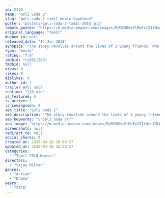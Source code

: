 ```yaml
---
id: 2410
name: "Goli Soda 2"
slug: "goli-soda-2-tamil-movie-download"
poster: "posters/goli-soda-2-tamil-2018.jpg"
remote_poster: "https://m.media-amazon.com/images/M/MV5BNzVlMzExY2ItNzc1MC00Y2FkLTg2YzAtNDQzZGUxYjVjNTM5XkEyXkFqcGdeQXVyNjkwOTg4MTA@._V1_SX300.jpg"
original_language: "Tamil"
dubbed_in: null
released_date: "14 Jun 2018"
synopsis: "The story revolves around the lives of 3 young friends, who struggle to establish themselves in the real world. They are working to make it big until they get caught up in a certain situation, only to get rescued by a common friend."
type: "movie"
rating: "7.0"
imdbid: "tt8011288"
tmdbid: null
views: 0
likes: 0
dislikes: 0
author_id: 1
trailer_url: null
runtime: "128 min"
is_featured: 0
is_active: 1
is_comingsoon: 0
seo_title: "Goli Soda 2"
seo_description: "The story revolves around the lives of 3 young friends, who struggle to establish themselves in the real world. They are working to make it big until they get caught up in a certain situation, only to get rescued by a common friend."
seo_keywords: "\"Goli Soda 2\""
seo_image: "https://m.media-amazon.com/images/M/MV5BNzVlMzExY2ItNzc1MC00Y2FkLTg2YzAtNDQzZGUxYjVjNTM5XkEyXkFqcGdeQXVyNjkwOTg4MTA@._V1_SX300.jpg"
screenshots: null
redirect_to: null
social_shares: 0
created_at: 2025-04-10 18:58:27
updated_at: 2025-04-10 18:58:27
categories:
  - "Tamil 2018 Movies"
directors:
  - "Vijay Milton"
genres:
  - "Action"
  - "Drama"
years:
  - "2018"
---
```


